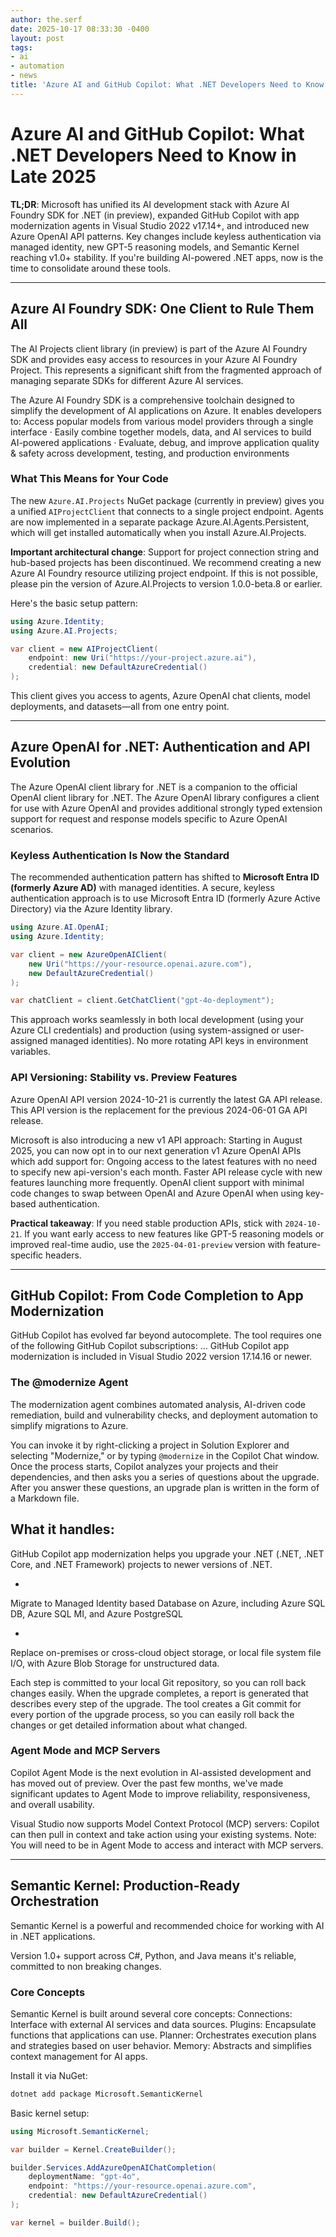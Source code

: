 ```yaml
---
author: the.serf
date: 2025-10-17 08:33:30 -0400
layout: post
tags:
- ai
- automation
- news
title: 'Azure AI and GitHub Copilot: What .NET Developers Need to Know in Late 2025'
---
```

# Azure AI and GitHub Copilot: What .NET Developers Need to Know in Late 2025

**TL;DR**: Microsoft has unified its AI development stack with Azure AI Foundry SDK for .NET (in preview), expanded GitHub Copilot with app modernization agents in Visual Studio 2022 v17.14+, and introduced new Azure OpenAI API patterns. Key changes include keyless authentication via managed identity, new GPT-5 reasoning models, and Semantic Kernel reaching v1.0+ stability. If you're building AI-powered .NET apps, now is the time to consolidate around these tools.

---

## Azure AI Foundry SDK: One Client to Rule Them All


The AI Projects client library (in preview) is part of the Azure AI Foundry SDK and provides easy access to resources in your Azure AI Foundry Project.
 This represents a significant shift from the fragmented approach of managing separate SDKs for different Azure AI services.


The Azure AI Foundry SDK is a comprehensive toolchain designed to simplify the development of AI applications on Azure. It enables developers to: Access popular models from various model providers through a single interface · Easily combine together models, data, and AI services to build AI-powered applications · Evaluate, debug, and improve application quality & safety across development, testing, and production environments


### What This Means for Your Code

The new `Azure.AI.Projects` NuGet package (currently in preview) gives you a unified `AIProjectClient` that connects to a single project endpoint. 
Agents are now implemented in a separate package Azure.AI.Agents.Persistent, which will get installed automatically when you install Azure.AI.Projects.


**Important architectural change**: 
Support for project connection string and hub-based projects has been discontinued. We recommend creating a new Azure AI Foundry resource utilizing project endpoint. If this is not possible, please pin the version of Azure.AI.Projects to version 1.0.0-beta.8 or earlier.


Here's the basic setup pattern:

```csharp
using Azure.Identity;
using Azure.AI.Projects;

var client = new AIProjectClient(
    endpoint: new Uri("https://your-project.azure.ai"),
    credential: new DefaultAzureCredential()
);
```

This client gives you access to agents, Azure OpenAI chat clients, model deployments, and datasets—all from one entry point.

---

## Azure OpenAI for .NET: Authentication and API Evolution


The Azure OpenAI client library for .NET is a companion to the official OpenAI client library for .NET. The Azure OpenAI library configures a client for use with Azure OpenAI and provides additional strongly typed extension support for request and response models specific to Azure OpenAI scenarios.


### Keyless Authentication Is Now the Standard

The recommended authentication pattern has shifted to **Microsoft Entra ID (formerly Azure AD)** with managed identities. 
A secure, keyless authentication approach is to use Microsoft Entra ID (formerly Azure Active Directory) via the Azure Identity library.


```csharp
using Azure.AI.OpenAI;
using Azure.Identity;

var client = new AzureOpenAIClient(
    new Uri("https://your-resource.openai.azure.com"),
    new DefaultAzureCredential()
);

var chatClient = client.GetChatClient("gpt-4o-deployment");
```

This approach works seamlessly in both local development (using your Azure CLI credentials) and production (using system-assigned or user-assigned managed identities). No more rotating API keys in environment variables.

### API Versioning: Stability vs. Preview Features


Azure OpenAI API version 2024-10-21 is currently the latest GA API release. This API version is the replacement for the previous 2024-06-01 GA API release.


Microsoft is also introducing a new v1 API approach: 
Starting in August 2025, you can now opt in to our next generation v1 Azure OpenAI APIs which add support for: Ongoing access to the latest features with no need to specify new api-version's each month. Faster API release cycle with new features launching more frequently. OpenAI client support with minimal code changes to swap between OpenAI and Azure OpenAI when using key-based authentication.


**Practical takeaway**: If you need stable production APIs, stick with `2024-10-21`. If you want early access to new features like GPT-5 reasoning models or improved real-time audio, use the `2025-04-01-preview` version with feature-specific headers.

---

## GitHub Copilot: From Code Completion to App Modernization

GitHub Copilot has evolved far beyond autocomplete. 
The tool requires one of the following GitHub Copilot subscriptions: ... GitHub Copilot app modernization is included in Visual Studio 2022 version 17.14.16 or newer.


### The @modernize Agent


The modernization agent combines automated analysis, AI-driven code remediation, build and vulnerability checks, and deployment automation to simplify migrations to Azure.


You can invoke it by right-clicking a project in Solution Explorer and selecting "Modernize," or by typing `@modernize` in the Copilot Chat window. 
Once the process starts, Copilot analyzes your projects and their dependencies, and then asks you a series of questions about the upgrade. After you answer these questions, an upgrade plan is written in the form of a Markdown file.


**What it handles**:
- 
GitHub Copilot app modernization helps you upgrade your .NET (.NET, .NET Core, and .NET Framework) projects to newer versions of .NET.

- 
Migrate to Managed Identity based Database on Azure, including Azure SQL DB, Azure SQL MI, and Azure PostgreSQL

- 
Replace on-premises or cross-cloud object storage, or local file system file I/O, with Azure Blob Storage for unstructured data.


Each step is committed to your local Git repository, so you can roll back changes easily. 
When the upgrade completes, a report is generated that describes every step of the upgrade. The tool creates a Git commit for every portion of the upgrade process, so you can easily roll back the changes or get detailed information about what changed.


### Agent Mode and MCP Servers


Copilot Agent Mode is the next evolution in AI-assisted development and has moved out of preview. Over the past few months, we've made significant updates to Agent Mode to improve reliability, responsiveness, and overall usability.


Visual Studio now supports Model Context Protocol (MCP) servers: 
Copilot can then pull in context and take action using your existing systems. Note: You will need to be in Agent Mode to access and interact with MCP servers.


---

## Semantic Kernel: Production-Ready Orchestration


Semantic Kernel is a powerful and recommended choice for working with AI in .NET applications.
 
Version 1.0+ support across C#, Python, and Java means it's reliable, committed to non breaking changes.


### Core Concepts


Semantic Kernel is built around several core concepts: Connections: Interface with external AI services and data sources. Plugins: Encapsulate functions that applications can use. Planner: Orchestrates execution plans and strategies based on user behavior. Memory: Abstracts and simplifies context management for AI apps.


Install it via NuGet:

```bash
dotnet add package Microsoft.SemanticKernel
```

Basic kernel setup:

```csharp
using Microsoft.SemanticKernel;

var builder = Kernel.CreateBuilder();

builder.Services.AddAzureOpenAIChatCompletion(
    deploymentName: "gpt-4o",
    endpoint: "https://your-resource.openai.azure.com",
    credential: new DefaultAzureCredential()
);

var kernel = builder.Build();
```
